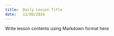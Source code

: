 ```yaml
---
title:  Daily Lesson Title
date:   11/06/2016
---
```


Write lesson contents using Markdown format here